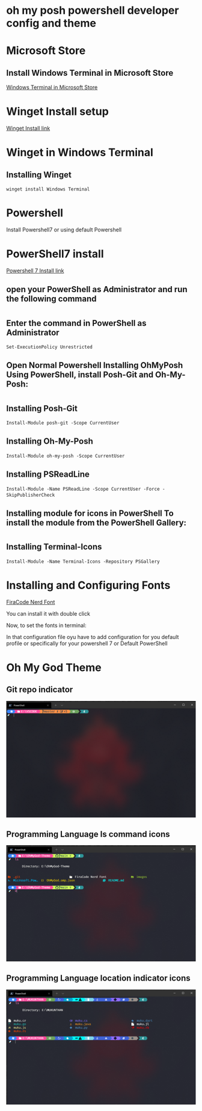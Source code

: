 ﻿# oh my posh powershell developer config and theme

# Microsoft Store

## Install Windows Terminal in Microsoft Store

 [Windows Terminal in Microsoft Store](https://www.microsoft.com/en-us/p/windows-terminal/9n0dx20hk701?activetab=pivot:overviewtab)

# Winget Install setup

 [Winget Install link](https://github.com/microsoft/winget-cli/releases/download/v1.0.11692/Microsoft.DesktopAppInstaller_8wekyb3d8bbwe.msixbundle)

# Winget in Windows Terminal
## Installing Winget
    winget install Windows Terminal

# Powershell 
 
 Install Powershell7 or using default  Powershell

# PowerShell7 install 

[Powershell 7 Install link](https://github.com/PowerShell/PowerShell/releases)

## open your PowerShell as Administrator and run the following command
#
## Enter the command in PowerShell as Administrator
    Set-ExecutionPolicy Unrestricted

## Open Normal Powershell Installing OhMyPosh Using PowerShell, install Posh-Git and Oh-My-Posh:
#
## Installing Posh-Git
    Install-Module posh-git -Scope CurrentUser
   
## Installing Oh-My-Posh
    Install-Module oh-my-posh -Scope CurrentUser
## Installing PSReadLine 
    Install-Module -Name PSReadLine -Scope CurrentUser -Force -SkipPublisherCheck
   

## Installing module for icons  in PowerShell To install the module from the PowerShell Gallery:
#
## Installing Terminal-Icons
    Install-Module -Name Terminal-Icons -Repository PSGallery

# Installing and Configuring Fonts
  
  [FiraCode Nerd Font](https://github.com/mukunthan7/OhMyGod-Theme/tree/main/FiraCode%20Nerd%20Font)
  
  You can install it with double click

  Now, to set the fonts in terminal:

  In that configuration file oyu have to add configuration for you default profile or specifically for your 
  powershell 7 or Default PowerShell

# Oh My God Theme
## Git repo indicator
![Oh My God Theme](images/OhMyGod.png)
## Programming Language ls command icons
![Oh My God Theme](images/OhMyGod-Theme-ls.png)
## Programming Language  location indicator icons
![Oh My God Theme](images/ohmygod-icon.png)






